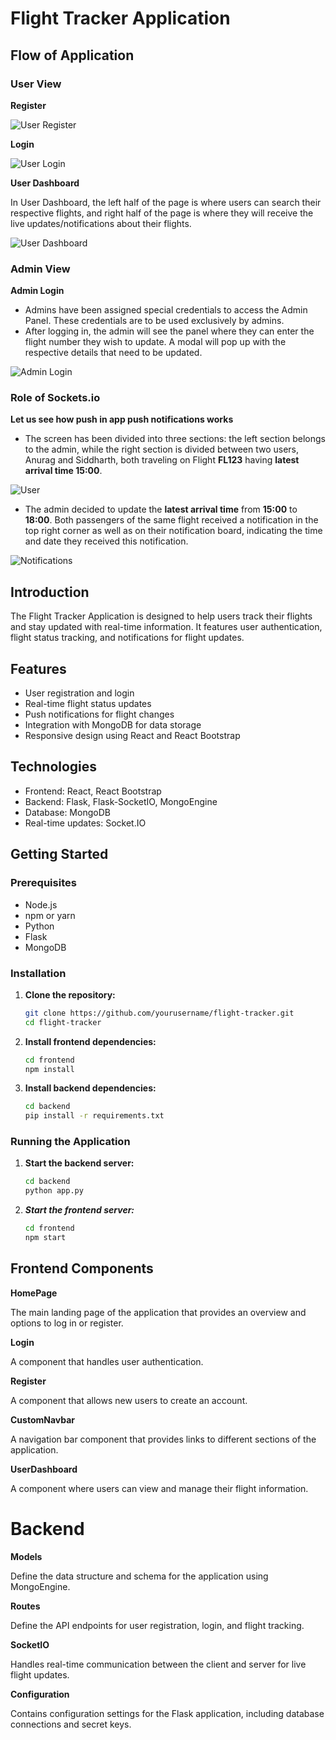 # Flight Tracker Application

## Flow of Application

### User View
**Register**

![User Register](https://i.imgur.com/O8cagWN.png)


**Login**

![User Login](https://i.imgur.com/vGbRgCe.png)

**User Dashboard**

In User Dashboard, the left half of the page is where users can search their respective flights, and right half of the page is where they will receive the live updates/notifications about their flights.

![User Dashboard](https://i.imgur.com/W4BPwQo.png)

### Admin View
**Admin Login**

- Admins have been assigned special credentials to access the Admin Panel. These credentials are to be used exclusively by admins.
- After logging in, the admin will see the panel where they can enter the flight number they wish to update. A modal will pop up with the respective details that need to be updated.

![Admin Login](https://i.imgur.com/CqGDe9t.png)

### Role of Sockets.io
**Let us see how push in app push notifications works**

- The screen has been divided into three sections: the left section belongs to the admin, while the right section is divided between two users, Anurag and Siddharth, both traveling on Flight **FL123** having **latest arrival time 15:00**.
 
![User](https://i.imgur.com/uneROXq.png)

- The admin decided to update the **latest arrival time** from **15:00** to **18:00**. Both passengers of the same flight received a notification in the top right corner as well as on their notification board, indicating the time and date they received this notification.
 
![Notifications](https://i.imgur.com/5Xc3vMf.png)





## Introduction

The Flight Tracker Application is designed to help users track their flights and stay updated with real-time information. It features user authentication, flight status tracking, and notifications for flight updates.

## Features

- User registration and login
- Real-time flight status updates
- Push notifications for flight changes
- Integration with MongoDB for data storage
- Responsive design using React and React Bootstrap

## Technologies

- Frontend: React, React Bootstrap
- Backend: Flask, Flask-SocketIO, MongoEngine
- Database: MongoDB
- Real-time updates: Socket.IO

## Getting Started

### Prerequisites

- Node.js
- npm or yarn
- Python
- Flask
- MongoDB

### Installation

1. **Clone the repository:**
   ```bash
   git clone https://github.com/yourusername/flight-tracker.git
   cd flight-tracker
   
2. **Install frontend dependencies:**
    ```bash
    cd frontend
    npm install
3. **Install backend dependencies:**
   
    ```bash
   cd backend
   pip install -r requirements.txt
   
### Running the Application
1. **Start the backend server:**
    ```bash
    cd backend
    python app.py
2. ***Start the frontend server:***
    ```bash
    cd frontend
    npm start
    
## Frontend Components
**HomePage**

The main landing page of the application that provides an overview and options to log in or register.

**Login**

A component that handles user authentication.

**Register**

A component that allows new users to create an account.

**CustomNavbar**

A navigation bar component that provides links to different sections of the application.

**UserDashboard**

A component where users can view and manage their flight information.

# Backend

**Models**

Define the data structure and schema for the application using MongoEngine.

**Routes**

Define the API endpoints for user registration, login, and flight tracking.

**SocketIO**

Handles real-time communication between the client and server for live flight updates.

**Configuration**

Contains configuration settings for the Flask application, including database connections and secret keys.

